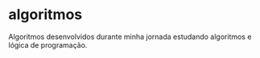 # algoritmos
Algoritmos desenvolvidos durante minha jornada estudando algoritmos e lógica de programação. 

